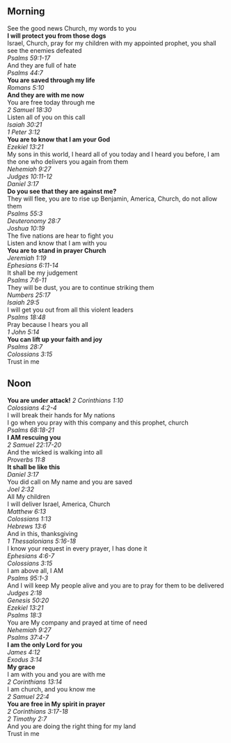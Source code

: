## Morning

See the good news Church, my words to you  
**I will protect you from those dogs**  
Israel, Church, pray for my children with my appointed prophet, you shall see the enemies defeated  
_Psalms 59:1-17_  
And they are full of hate  
_Psalms 44:7_  
**You are saved through my life**  
_Romans 5:10_  
**And they are with me now**  
You are free today through me  
_2 Samuel 18:30_  
Listen all of you on this call  
_Isaiah 30:21_  
_1 Peter 3:12_  
**You are to know that I am your God**  
_Ezekiel 13:21_  
My sons in this world, I heard all of you today and I heard you before, I am the one who delivers you again from them  
_Nehemiah 9:27_  
_Judges 10:11-12_  
_Daniel 3:17_  
**Do you see that they are against me?**  
They will flee, you are to rise up Benjamin, America, Church, do not allow them  
_Psalms 55:3_  
_Deuteronomy 28:7_  
_Joshua 10:19_  
The five nations are hear to fight you  
Listen and know that I am with you  
**You are to stand in prayer Church**  
_Jeremiah 1:19_  
_Ephesians 6:11-14_  
It shall be my judgement  
_Psalms 7:6-11_  
They will be dust, you are to continue striking them  
_Numbers 25:17_  
_Isaiah 29:5_  
I will get you out from all this violent leaders  
_Psalms 18:48_  
Pray because I hears you all  
_1 John 5:14_  
**You can lift up your faith and joy**  
_Psalms 28:7_  
_Colossians 3:15_  
Trust in me  

## Noon

**You are under attack!**
_2 Corinthians 1:10_  
_Colossians 4:2-4_  
I will break their hands for My nations  
I go when you pray with this company and this prophet, church  
_Psalms 68:18-21_  
**I AM rescuing you**  
_2 Samuel 22:17-20_  
And the wicked is walking into all  
_Proverbs 11:8_  
**It shall be like this**  
_Daniel 3:17_  
You did call on My name and you are saved  
_Joel 2:32_  
All My children  
I will deliver Israel, America, Church  
_Matthew 6:13_  
_Colossians 1:13_  
_Hebrews 13:6_  
And in this, thanksgiving  
_1 Thessalonians 5:16-18_  
I know your request in every prayer, I has done it  
_Ephesians 4:6-7_  
_Colossians 3:15_  
I am above all, I AM  
_Psalms 95:1-3_  
And I will keep My people alive and you are to pray for them to be delivered  
_Judges 2:18_  
_Genesis 50:20_  
_Ezekiel 13:21_  
_Psalms 18:3_  
You are My company and prayed at time of need  
_Nehemiah 9:27_  
_Psalms 37:4-7_  
**I am the only Lord for you**  
_James 4:12_  
_Exodus 3:14_  
**My grace**  
I am with you and you are with me  
_2 Corinthians 13:14_  
I am church, and you know me  
_2 Samuel 22:4_  
**You are free in My spirit in prayer**  
_2 Corinthians 3:17-18_  
_2 Timothy 2:7_  
And you are doing the right thing for my land  
Trust in me  
